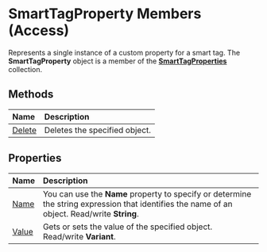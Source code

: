
# SmartTagProperty Members (Access)
Represents a single instance of a custom property for a smart tag. The  **SmartTagProperty** object is a member of the **[SmartTagProperties](1b2c7a0d-4dd3-e2b3-b44f-2a99994395f6.md)** collection.

## Methods



|**Name**|**Description**|
|:-----|:-----|
| [Delete](aa277039-6a8d-c50d-8b9b-6cbb50b82f31.md)|Deletes the specified object.|

## Properties



|**Name**|**Description**|
|:-----|:-----|
| [Name](2c9865be-3b4c-7ce9-eb8d-5f907529af5b.md)|You can use the  **Name** property to specify or determine the string expression that identifies the name of an object. Read/write **String**.|
| [Value](d2405ad4-9d68-4272-0b26-f97cd639778a.md)|Gets or sets the value of the specified object. Read/write  **Variant**.|
